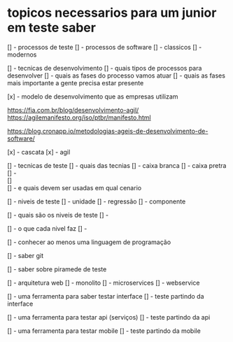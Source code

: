 # topicos necessarios para um junior em teste saber


[] - processos de teste
[]   - processos de software
[]   - classicos 
[]   - modernos

[] - tecnicas de desenvolvimento
[]    - quais tipos de processos para desenvolver
[]       - quais as fases do processo vamos atuar
[]    - quais as fases mais importante a gente precisa estar presente 


[x] - modelo de desenvolvimento que as empresas utilizam

https://fia.com.br/blog/desenvolvimento-agil/
https://agilemanifesto.org/iso/ptbr/manifesto.html

https://blog.cronapp.io/metodologias-ageis-de-desenvolvimento-de-software/

[x]    - cascata
[x]    - agil


[] - tecnicas de teste
[]    - quais das tecnias 
[]       - caixa branca
[]       - caixa pretra
[]       -     
[]        
[]             - e quais devem ser usadas em qual cenario

[] - niveis de teste
[]     - unidade
[]     - regressão
[]     - componente

   
[]     - quais são os niveis de teste
[]       - 
   
[]        - o que cada nivel faz
[]          - 



[] - conhecer ao menos uma linguagem de programação


[] - saber git


[] - saber sobre piramede de teste



[] - arquitetura web
[]    - monolito
[]    - microservices
[]    - webservice


[] - uma ferramenta para saber testar interface
[]     - teste partindo da interface


[] - uma ferramenta para testar api (serviços)
[]    - teste partindo da api


[] - uma ferramenta para testar mobile
[]   - teste partindo da mobile


